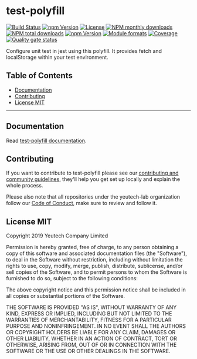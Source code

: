 # test-polyfill

[![Build Status](https://travis-ci.org/yeutech-lab/test-polyfill.svg?branch=master)](https://travis-ci.org/yeutech-lab/test-polyfill)
[![npm Version](https://img.shields.io/npm/v/@yeutech-lab/test-polyfill.svg?style=flat)](https://www.npmjs.com/package/@yeutech-lab/test-polyfill)
[![License](https://img.shields.io/npm/l/@yeutech-lab/test-polyfill.svg?style=flat)](https://www.npmjs.com/package/@yeutech-lab/test-polyfill)
[![NPM monthly downloads](https://img.shields.io/npm/dm/@yeutech-lab/test-polyfill.svg?style=flat)](https://npmjs.org/package/@yeutech-lab/test-polyfill)
[![NPM total downloads](https://img.shields.io/npm/dt/@yeutech-lab/test-polyfill.svg?style=flat)](https://npmjs.org/package/@yeutech-lab/test-polyfill)
[![npm Version](https://img.shields.io/node/v/@yeutech-lab/test-polyfill.svg?style=flat)](https://www.npmjs.com/package/@yeutech-lab/test-polyfill)
[![Module formats](https://img.shields.io/badge/module%20formats-umd%2C%20cjs%2C%20esm-green.svg?style=flat)](https://www.npmjs.com/package/@yeutech-lab/test-polyfill)
[![Coverage](https://sonarcloud.io/api/project_badges/measure?project=com.github.yeutech-lab.test-polyfill&metric=coverage)](https://sonarcloud.io/dashboard?id=com.github.yeutech-lab.test-polyfill) [![Quality gate status](https://sonarcloud.io/api/project_badges/measure?project=com.github.yeutech-lab.test-polyfill&metric=alert_status)](https://sonarcloud.io/dashboard?id=com.github.yeutech-lab.test-polyfill)


Configure unit test in jest using this polyfill. It provides fetch and localStorage within your test environment.


## Table of Contents

  - [Documentation](#documentation)
  - [Contributing](#contributing)
  - [License MIT](#license-mit)

---

## Documentation

Read [test-polyfill documentation](https://yeutech-lab.github.io/test-polyfill).


## Contributing

If you want to contribute to test-polyfill please see our [contributing and community guidelines](https://github.com/yeutech-lab/test-polyfill/blob/master/.github/CONTRIBUTING.md), they\'ll help you get set up locally and explain the whole process.

Please also note that all repositories under the yeutech-lab organization follow our [Code of Conduct](https://github.com/yeutech-lab/test-polyfill/blob/master/CODE_OF_CONDUCT.md), make sure to review and follow it.

## License MIT

Copyright 2019 Yeutech Company Limited

Permission is hereby granted, free of charge, to any person obtaining a copy of this software and associated documentation files (the "Software"), to deal in the Software without restriction, including without limitation the rights to use, copy, modify, merge, publish, distribute, sublicense, and/or sell copies of the Software, and to permit persons to whom the Software is furnished to do so, subject to the following conditions:

The above copyright notice and this permission notice shall be included in all copies or substantial portions of the Software.

THE SOFTWARE IS PROVIDED "AS IS", WITHOUT WARRANTY OF ANY KIND, EXPRESS OR IMPLIED, INCLUDING BUT NOT LIMITED TO THE WARRANTIES OF MERCHANTABILITY, FITNESS FOR A PARTICULAR PURPOSE AND NONINFRINGEMENT. IN NO EVENT SHALL THE AUTHORS OR COPYRIGHT HOLDERS BE LIABLE FOR ANY CLAIM, DAMAGES OR OTHER LIABILITY, WHETHER IN AN ACTION OF CONTRACT, TORT OR OTHERWISE, ARISING FROM, OUT OF OR IN CONNECTION WITH THE SOFTWARE OR THE USE OR OTHER DEALINGS IN THE SOFTWARE.

